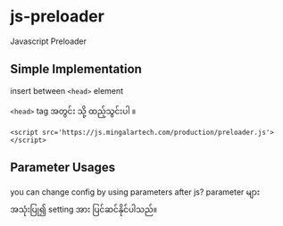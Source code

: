 # js-preloader
Javascript Preloader

## Simple Implementation
insert between ```<head>``` element

```<head>``` tag အတွင်း သို့ ထည့်သွင်းပါ ။
  
```
<script src='https://js.mingalartech.com/production/preloader.js'></script>
```
  
## Parameter Usages
you can change config by using parameters after js?
parameter များအသုံးပြု၍ setting အား ပြင်ဆင်နိုင်ပါသည်။

